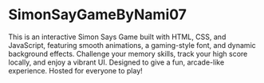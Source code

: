 # SimonSayGameByNami07
This is an interactive Simon Says Game built with HTML, CSS, and JavaScript, featuring smooth animations, a gaming-style font, and dynamic background effects. Challenge your memory skills, track your high score locally, and enjoy a vibrant UI. Designed to give a fun, arcade-like experience. Hosted for everyone to play!

